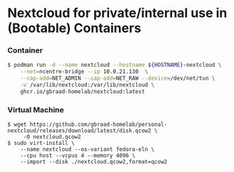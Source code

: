 Nextcloud for private/internal use in (Bootable) Containers
===========================================================

### Container

```bash
$ podman run -d --name nextcloud --hostname ${HOSTNAME}-nextcloud \
    --net=ncentre-bridge --ip 10.0.21.130  \
    --cap-add=NET_ADMIN --cap-add=NET_RAW --device=/dev/net/tun \
    -v /var/lib/nextcloud:/var/lib/nextcloud \
    ghcr.io/gbraad-homelab/nextcloud:latest
```

### Virtual Machine

```
$ wget https://github.com/gbraad-homelab/personal-nextcloud/releases/download/latest/disk.qcow2 \
     -O nextcloud.qcow2
$ sudo virt-install \
    --name nextcloud --os-variant fedora-eln \
    --cpu host --vcpus 4 --memory 4096 \
    --import --disk ./nextcloud.qcow2,format=qcow2
```

